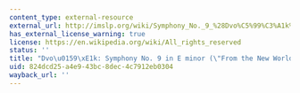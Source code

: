 ```yaml
---
content_type: external-resource
external_url: http://imslp.org/wiki/Symphony_No._9_%28Dvo%C5%99%C3%A1k%2C_Anton%C3%ADn_Leopold%29
has_external_license_warning: true
license: https://en.wikipedia.org/wiki/All_rights_reserved
status: ''
title: "Dvo\u0159\xE1k: Symphony No. 9 in E minor (\"From the New World\")"
uid: 824dcd25-a4e9-43bc-8dec-4c7912eb0304
wayback_url: ''
---
```

